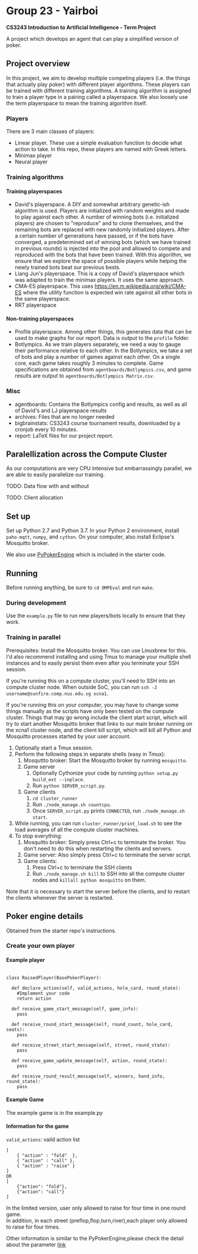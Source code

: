 # Group 23 - Yairboi

**CS3243 Introduction to Artificial Intelligence - Term Project**

A project which develops an agent that can play a simplified version of poker.

## Project overview

In this project, we aim to develop multiple competing players (i.e. the things that actually play poker) with different player algorithms. These players can be trained with different training algorithms. A training algorithm is assigned to train a player type in a pairing called a playerspace. We also loosely use the term playerspace to mean the training algorithm itself.

### Players

There are 3 main classes of players:

* Linear player. These use a simple evaluation function to decide what action to take. In this repo, these players are named with Greek letters.
* Minimax player
* Neural player

### Training algorithms

#### Training playerspaces

* David's playerspace. A DIY and somewhat arbitrary genetic-ish algorithm is used. Players are initialized with random weights and made to play against each other. A number of winning bots (i.e. initialized players) are chosen to "reproduce" and to clone themselves, and the remaining bots are replaced with new randomly initialized players. After a certain number of generations have passed, or if the bots have converged, a predetermined set of winning bots (which we have trained in previous rounds) is injected into the pool and allowed to compete and reproduced with the bots that have been trained. With this algorithm, we ensure that we explore the space of possible players while helping the newly trained bots beat our previous bests.
* Liang Jun's playerspace. This is a copy of David's playerspace which was adapted to train the minimax players. It uses the same approach.
* CMA-ES playerspace. This uses https://en.m.wikipedia.org/wiki/CMA-ES where the utility function is expected win rate against all other bots in the same playerspace.
* RRT playerspace

#### Non-training playerspaces

* Profile playerspace. Among other things, this generates data that can be used to make graphs for our report. Data is output to the `profile` folder.
* Botlympics. As we train players separately, we need a way to gauge their performance relative to each other. In the Botlympics, we take a set of bots and play a number of games against each other. On a single core, each game takes roughly 3 minutes to complete. Game specifications are obtained from `agentboards/Botlympics.csv`, and game results are output to `agentboards/Botlympics Matrix.csv`.

### Misc

* agentboards: Contains the Botlympics config and results, as well as all of David's and LJ playerspace results
* archives: Files that are no longer needed
* bigbrainstats: CS3243 course tournament results, downloaded by a cronjob every 10 minutes.
* report: LaTeX files for our project report.

## Paralellization across the Compute Cluster

As our computations are very CPU intensive but embarrassingly parallel, we are able to easily parallelize our training.

TODO: Data flow with and without

TODO: Client allocation

## Set up

Set up Python 2.7 and Python 3.7. In your Python 2 environment, install `paho-mqtt`, `numpy`, and `cython`. On your computer, also install Eclipse's Mosquitto broker.

We also use [PyPokerEngine](https://ishikota.github.io/PyPokerEngine/) which is included in the starter code.

## Running

Before running anything, be sure to `cd OMPEval` and run `make`.

### During development

Use the `example.py` file to run new players/bots locally to ensure that they work.

### Training in parallel

Prerequisites: Install the Mosquitto broker. You can use Linuxbrew for this. I'd also recommend installing and using Tmux to manage your multiple shell instances and to easily persist them even after you terminate your SSH session.

If you're running this on a compute cluster, you'll need to SSH into an compute cluster node. When outside SoC, you can run `ssh -J username@sunfire.comp.nus.edu.sg xcna1`.

If you're running this on your computer, you may have to change some things manually as the scripts have only been tested on the compute cluster. Things that may go wrong include the client start script, which will try to start another Mosquitto broker that links to our main broker running on the xcna1 cluster node, and the client kill script, which will kill all Python and Mosquitto processes started by your user account.

1. Optionally start a Tmux session.
1. Perform the following steps in separate shells (easy in Tmux):
    1. Mosquttto broker: Start the Mosquitto broker by running `mosquitto`.
    1. Game server
        1. Optionally Cythonize your code by running `python setup.py build_ext --inplace`.
        1. Run `python SERVER_script.py`.
    1. Game clients
        1. `cd cluster_runner`
        1. Run `./node_manage.sh countcpu`.
        1. Once `SERVER_script.py` prints `CONNECTED`, run `./node_manage.sh start`.
1. While running, you can run `cluster_runner/print_load.sh` to see the load averages of all the compute cluster machines.
1. To stop everything:
    1. Mosquitto broker: Simply press Ctrl+c to terminate the broker. You don't need to do this when restarting the clients and servers.
    1. Game server: Also simply press Ctrl+c to terminate the server script.
    1. Game clients:
        1. Press Ctrl+c to terminate the SSH clients
        1. Run `./node_manage.sh kill` to SSH into all the compute cluster nodes and `killall python mosquitto` on them.
    
Note that it is necessary to start the server before the clients, and to restart the clients whenever the server is restarted.

## Poker engine details

Obtained from the starter repo's instructions.

### Create your own player
#### Example player

```

class RaisedPlayer(BasePokerPlayer):

  def declare_action(self, valid_actions, hole_card, round_state):
    #Implement your code
    return action

  def receive_game_start_message(self, game_info):
    pass

  def receive_round_start_message(self, round_count, hole_card, seats):
    pass

  def receive_street_start_message(self, street, round_state):
    pass

  def receive_game_update_message(self, action, round_state):
    pass

  def receive_round_result_message(self, winners, hand_info, round_state):
    pass
```
#### Example Game
The example game is in the example.py

#### Information for the game
```valid_actions```: vaild action list


```
[
    { "action" : "fold"  },
    { "action" : "call" },
    { "action" : "raise" }
]
OR 
[
    {"action": "fold"},
    {"action": "call"}
]
```

In the limited version, user only allowed to raise for four time in one round game.    
In addition, in each street (preflop,flop,turn,river),each player only allowed to raise for four times.

Other information is similar to the PyPokerEngine,please check the detail about the parameter [link](https://github.com/ishikota/PyPokerEngine/blob/master/AI_CALLBACK_FORMAT.md)
